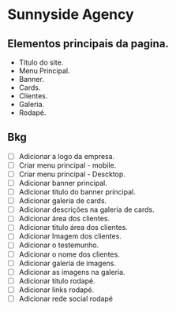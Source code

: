 # Sunnyside Agency

## Elementos principais da pagina.

- Título do site.
- Menu Principal.
- Banner.
- Cards.
- Clientes.
- Galeria.
- Rodapé.

## Bkg

- [ ] Adicionar a logo da empresa.
- [ ] Criar menu principal - mobile.
- [ ] Criar menu principal - Descktop.
- [ ] Adicionar banner principal.
- [ ] Adicionar titulo do banner principal.
- [ ] Adicionar galeria de cards.
- [ ] Adicionar descrições na galeria de cards.
- [ ] Adicionar área dos clientes.
- [ ] Adicionar titulo área dos clientes. 
- [ ] Adicionar Imagem dos clientes.
- [ ] Adicionar o testemunho.
- [ ] Adicionar o nome dos clientes.
- [ ] Adicionar galeria de imagens.
- [ ] Adicionar as imagens na galeria.
- [ ] Adicionar titulo rodapé.
- [ ] Adicionar links rodapé.
- [ ] Adicionar rede social rodapé
